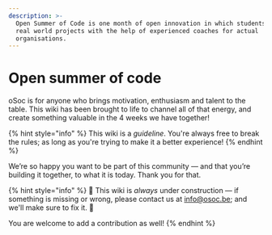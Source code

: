 ```yaml
---
description: >-
  Open Summer of Code is one month of open innovation in which students create
  real world projects with the help of experienced coaches for actual
  organisations.
---
```


# Open summer of code

oSoc is for anyone who brings motivation, enthusiasm and talent to the table. This wiki has been brought to life to channel all of that energy, and create something valuable in the 4 weeks we have together!

{% hint style="info" %}
This wiki is a _guideline_. You're always free to break the rules; as long as you're trying to make it a better experience!
{% endhint %}

We’re so happy you want to be part of this community — and that you’re building it together, to what it is today. Thank you for that.

{% hint style="info" %}
🚧 This wiki is _always_ under construction — if something is missing or wrong, please contact us at info@osoc.be; and we'll make sure to fix it. 🚧

You are welcome to add a contribution as well!
{% endhint %}





